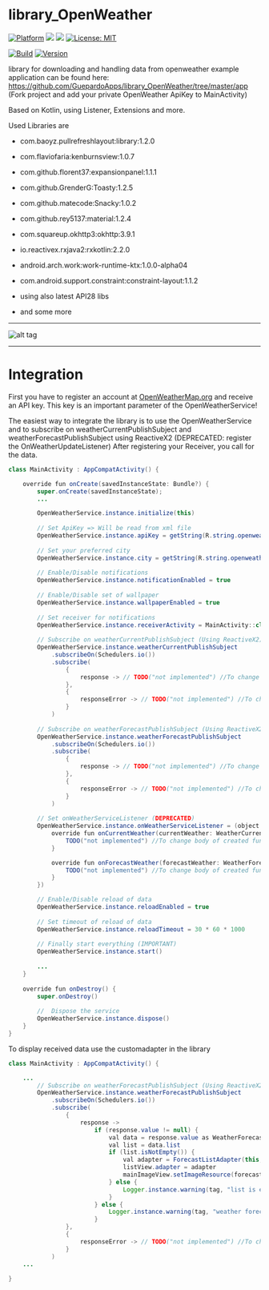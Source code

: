 # library_OpenWeather

[![Platform](https://img.shields.io/badge/platform-Android-blue.svg)](https://www.android.com)
<a target="_blank" href="https://www.paypal.me/GuepardoApps" title="Donate using PayPal"><img src="https://img.shields.io/badge/paypal-donate-blue.svg" /></a>
<a target="_blank" href="https://android-arsenal.com/api?level=21" title="API21+"><img src="https://img.shields.io/badge/API-21+-blue.svg" /></a>
[![License: MIT](https://img.shields.io/badge/License-MIT-blue.svg)](https://opensource.org/licenses/MIT)

[![Build](https://img.shields.io/badge/build-passing-green.svg)](https://github.com/GuepardoApps/library_OpenWeather/tree/master/releases)
[![Version](https://img.shields.io/badge/version-v1.1.0.180711-green.svg)](https://github.com/GuepardoApps/library_OpenWeather/tree/master/releases/openweather-2018-07-11.aar)

library for downloading and handling data from openweather
example application can be found here: https://github.com/GuepardoApps/library_OpenWeather/tree/master/app (Fork project and add your private OpenWeather ApiKey to MainActivity)

Based on Kotlin, using Listener, Extensions and more.

Used Libraries are

- com.baoyz.pullrefreshlayout:library:1.2.0
- com.flaviofaria:kenburnsview:1.0.7
- com.github.florent37:expansionpanel:1.1.1
- com.github.GrenderG:Toasty:1.2.5
- com.github.matecode:Snacky:1.0.2
- com.github.rey5137:material:1.2.4
- com.squareup.okhttp3:okhttp:3.9.1

- io.reactivex.rxjava2:rxkotlin:2.2.0

- android.arch.work:work-runtime-ktx:1.0.0-alpha04

- com.android.support.constraint:constraint-layout:1.1.2
- using also latest API28 libs

- and some more

---

![alt tag](https://github.com/GuepardoApps/library_OpenWeather/blob/master/screenshots/example_usage.png)

---

# Integration

First you have to register an account at [OpenWeatherMap.org](http://www.openweathermap.org/) and receive an API key.
This key is an important parameter of the OpenWeatherService!

The easiest way to integrate the library is to use the OpenWeatherService and to subscribe on weatherCurrentPublishSubject and weatherForecastPublishSubject using ReactiveX2
(DEPRECATED: register the OnWeatherUpdateListener)
After registering your Receiver, you call for the data.

```java
class MainActivity : AppCompatActivity() {

    override fun onCreate(savedInstanceState: Bundle?) {
        super.onCreate(savedInstanceState);
        ...

        OpenWeatherService.instance.initialize(this)
		
        // Set ApiKey => Will be read from xml file
        OpenWeatherService.instance.apiKey = getString(R.string.openweather_api_key)
		
        // Set your preferred city
        OpenWeatherService.instance.city = getString(R.string.openweather_city)
		
        // Enable/Disable notifications
        OpenWeatherService.instance.notificationEnabled = true
		
        // Enable/Disable set of wallpaper
        OpenWeatherService.instance.wallpaperEnabled = true
		
        // Set receiver for notifications
        OpenWeatherService.instance.receiverActivity = MainActivity::class.java
		
		// Subscribe on weatherCurrentPublishSubject (Using ReactiveX2)
		OpenWeatherService.instance.weatherCurrentPublishSubject
			.subscribeOn(Schedulers.io())
			.subscribe(
				{
					response -> // TODO("not implemented") //To change body of created functions use File | Settings | File Templates.
				},
				{
					responseError -> // TODO("not implemented") //To change body of created functions use File | Settings | File Templates.
				}
			)
		
		// Subscribe on weatherForecastPublishSubject (Using ReactiveX2)
		OpenWeatherService.instance.weatherForecastPublishSubject
			.subscribeOn(Schedulers.io())
			.subscribe(
				{
					response -> // TODO("not implemented") //To change body of created functions use File | Settings | File Templates.
				},
				{
					responseError -> // TODO("not implemented") //To change body of created functions use File | Settings | File Templates.
				}
			)
		
        // Set onWeatherServiceListener (DEPRECATED)
        OpenWeatherService.instance.onWeatherServiceListener = (object : OnWeatherServiceListener {
            override fun onCurrentWeather(currentWeather: WeatherCurrent?, success: Boolean) {
                TODO("not implemented") //To change body of created functions use File | Settings | File Templates.
            }

            override fun onForecastWeather(forecastWeather: WeatherForecast?, success: Boolean) {
                TODO("not implemented") //To change body of created functions use File | Settings | File Templates.
            }
        })

        // Enable/Disable reload of data
        OpenWeatherService.instance.reloadEnabled = true
		
        // Set timeout of reload of data
        OpenWeatherService.instance.reloadTimeout = 30 * 60 * 1000
		
		// Finally start everything (IMPORTANT)
		OpenWeatherService.instance.start()
		
        ...
    }
	
	override fun onDestroy() {
		super.onDestroy()
		
		//  Dispose the service
		OpenWeatherService.instance.dispose()
	}
}
```

To display received data use the customadapter in the library

```java
class MainActivity : AppCompatActivity() {

    ...
		// Subscribe on weatherForecastPublishSubject (Using ReactiveX2)
		OpenWeatherService.instance.weatherForecastPublishSubject
			.subscribeOn(Schedulers.io())
			.subscribe(
				{
					response -> 
						if (response.value != null) {
							val data = response.value as WeatherForecast
							val list = data.list
							if (list.isNotEmpty()) {
								val adapter = ForecastListAdapter(this, list)
								listView.adapter = adapter
								mainImageView.setImageResource(forecastWeather.getMostWeatherCondition().wallpaperId)
							} else {
								Logger.instance.warning(tag, "list is empty")
							}
						} else {
                            Logger.instance.warning(tag, "weather forecast subscribe was  not successfully")
						}
				},
				{
					responseError -> // TODO("not implemented") //To change body of created functions use File | Settings | File Templates.
				}
			)
    ...
	
}
```